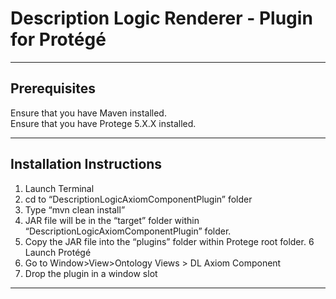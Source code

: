 # Description Logic Renderer  - Plugin for Protégé

----
## Prerequisites
Ensure that you have Maven installed.  
Ensure that you have Protege 5.X.X installed.

----
## Installation Instructions
1. Launch Terminal
2. cd to “DescriptionLogicAxiomComponentPlugin” folder
3. Type “mvn clean install”
4. JAR file will be in the “target” folder within “DescriptionLogicAxiomComponentPlugin” folder.
5. Copy the JAR file into the “plugins” folder within Protege root folder. 
6 Launch Protégé
7. Go to Window>View>Ontology Views > DL Axiom Component
8. Drop the plugin in a window slot

----
